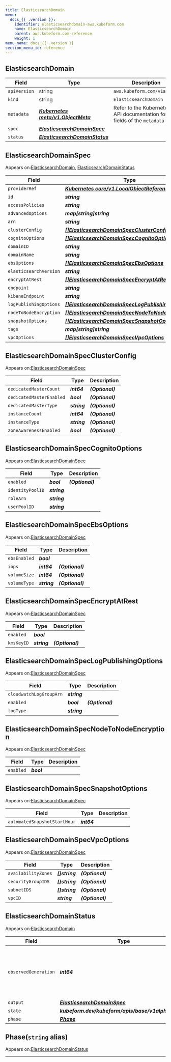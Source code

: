 ```yaml
---
title: ElasticsearchDomain
menu:
  docs_{{ .version }}:
    identifier: elasticsearchdomain-aws.kubeform.com
    name: ElasticsearchDomain
    parent: aws.kubeform.com-reference
    weight: 1
menu_name: docs_{{ .version }}
section_menu_id: reference
---
```


## ElasticsearchDomain
| Field | Type | Description |
| ------ | ----- | ----------- |
| `apiVersion` | string | `aws.kubeform.com/v1alpha1` |
|    `kind` | string | `ElasticsearchDomain` |
| `metadata` | ***[Kubernetes meta/v1.ObjectMeta](https://kubernetes.io/docs/reference/generated/kubernetes-api/v1.13/#objectmeta-v1-meta)***|Refer to the Kubernetes API documentation for the fields of the `metadata` field.|
| `spec` | ***[ElasticsearchDomainSpec](#elasticsearchdomainspec)***||
| `status` | ***[ElasticsearchDomainStatus](#elasticsearchdomainstatus)***||
## ElasticsearchDomainSpec

Appears on:[ElasticsearchDomain](#elasticsearchdomain), [ElasticsearchDomainStatus](#elasticsearchdomainstatus)

| Field | Type | Description |
| ------ | ----- | ----------- |
| `providerRef` | ***[Kubernetes core/v1.LocalObjectReference](https://kubernetes.io/docs/reference/generated/kubernetes-api/v1.13/#localobjectreference-v1-core)***||
| `id` | ***string***||
| `accessPolicies` | ***string***| ***(Optional)*** |
| `advancedOptions` | ***map[string]string***| ***(Optional)*** |
| `arn` | ***string***| ***(Optional)*** |
| `clusterConfig` | ***[[]ElasticsearchDomainSpecClusterConfig](#elasticsearchdomainspecclusterconfig)***| ***(Optional)*** |
| `cognitoOptions` | ***[[]ElasticsearchDomainSpecCognitoOptions](#elasticsearchdomainspeccognitooptions)***| ***(Optional)*** |
| `domainID` | ***string***| ***(Optional)*** |
| `domainName` | ***string***||
| `ebsOptions` | ***[[]ElasticsearchDomainSpecEbsOptions](#elasticsearchdomainspecebsoptions)***| ***(Optional)*** |
| `elasticsearchVersion` | ***string***| ***(Optional)*** |
| `encryptAtRest` | ***[[]ElasticsearchDomainSpecEncryptAtRest](#elasticsearchdomainspecencryptatrest)***| ***(Optional)*** |
| `endpoint` | ***string***| ***(Optional)*** |
| `kibanaEndpoint` | ***string***| ***(Optional)*** |
| `logPublishingOptions` | ***[[]ElasticsearchDomainSpecLogPublishingOptions](#elasticsearchdomainspeclogpublishingoptions)***| ***(Optional)*** |
| `nodeToNodeEncryption` | ***[[]ElasticsearchDomainSpecNodeToNodeEncryption](#elasticsearchdomainspecnodetonodeencryption)***| ***(Optional)*** |
| `snapshotOptions` | ***[[]ElasticsearchDomainSpecSnapshotOptions](#elasticsearchdomainspecsnapshotoptions)***| ***(Optional)*** |
| `tags` | ***map[string]string***| ***(Optional)*** |
| `vpcOptions` | ***[[]ElasticsearchDomainSpecVpcOptions](#elasticsearchdomainspecvpcoptions)***| ***(Optional)*** |
## ElasticsearchDomainSpecClusterConfig

Appears on:[ElasticsearchDomainSpec](#elasticsearchdomainspec)

| Field | Type | Description |
| ------ | ----- | ----------- |
| `dedicatedMasterCount` | ***int64***| ***(Optional)*** |
| `dedicatedMasterEnabled` | ***bool***| ***(Optional)*** |
| `dedicatedMasterType` | ***string***| ***(Optional)*** |
| `instanceCount` | ***int64***| ***(Optional)*** |
| `instanceType` | ***string***| ***(Optional)*** |
| `zoneAwarenessEnabled` | ***bool***| ***(Optional)*** |
## ElasticsearchDomainSpecCognitoOptions

Appears on:[ElasticsearchDomainSpec](#elasticsearchdomainspec)

| Field | Type | Description |
| ------ | ----- | ----------- |
| `enabled` | ***bool***| ***(Optional)*** |
| `identityPoolID` | ***string***||
| `roleArn` | ***string***||
| `userPoolID` | ***string***||
## ElasticsearchDomainSpecEbsOptions

Appears on:[ElasticsearchDomainSpec](#elasticsearchdomainspec)

| Field | Type | Description |
| ------ | ----- | ----------- |
| `ebsEnabled` | ***bool***||
| `iops` | ***int64***| ***(Optional)*** |
| `volumeSize` | ***int64***| ***(Optional)*** |
| `volumeType` | ***string***| ***(Optional)*** |
## ElasticsearchDomainSpecEncryptAtRest

Appears on:[ElasticsearchDomainSpec](#elasticsearchdomainspec)

| Field | Type | Description |
| ------ | ----- | ----------- |
| `enabled` | ***bool***||
| `kmsKeyID` | ***string***| ***(Optional)*** |
## ElasticsearchDomainSpecLogPublishingOptions

Appears on:[ElasticsearchDomainSpec](#elasticsearchdomainspec)

| Field | Type | Description |
| ------ | ----- | ----------- |
| `cloudwatchLogGroupArn` | ***string***||
| `enabled` | ***bool***| ***(Optional)*** |
| `logType` | ***string***||
## ElasticsearchDomainSpecNodeToNodeEncryption

Appears on:[ElasticsearchDomainSpec](#elasticsearchdomainspec)

| Field | Type | Description |
| ------ | ----- | ----------- |
| `enabled` | ***bool***||
## ElasticsearchDomainSpecSnapshotOptions

Appears on:[ElasticsearchDomainSpec](#elasticsearchdomainspec)

| Field | Type | Description |
| ------ | ----- | ----------- |
| `automatedSnapshotStartHour` | ***int64***||
## ElasticsearchDomainSpecVpcOptions

Appears on:[ElasticsearchDomainSpec](#elasticsearchdomainspec)

| Field | Type | Description |
| ------ | ----- | ----------- |
| `availabilityZones` | ***[]string***| ***(Optional)*** |
| `securityGroupIDS` | ***[]string***| ***(Optional)*** |
| `subnetIDS` | ***[]string***| ***(Optional)*** |
| `vpcID` | ***string***| ***(Optional)*** |
## ElasticsearchDomainStatus

Appears on:[ElasticsearchDomain](#elasticsearchdomain)

| Field | Type | Description |
| ------ | ----- | ----------- |
| `observedGeneration` | ***int64***| ***(Optional)*** Resource generation, which is updated on mutation by the API Server.|
| `output` | ***[ElasticsearchDomainSpec](#elasticsearchdomainspec)***| ***(Optional)*** |
| `state` | ***kubeform.dev/kubeform/apis/base/v1alpha1.State***| ***(Optional)*** |
| `phase` | ***[Phase](#phase)***| ***(Optional)*** |
## Phase(`string` alias)

Appears on:[ElasticsearchDomainStatus](#elasticsearchdomainstatus)

---
